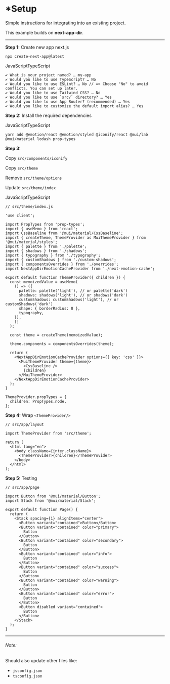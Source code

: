 *Setup
=====

Simple instructions for integrating into an existing project.

This example builds on **next-app-dir**.

* * *

**Step 1:** Create new app next.js

    npx create-next-app@latest

  

JavaScriptTypeScript

    ✔ What is your project named? … my-app
    ✔ Would you like to use TypeScript? … No
    ✔ Would you like to use ESLint? … No // => Choose "No" to avoid conflicts. You can set up later.
    ✔ Would you like to use Tailwind CSS? … No
    ✔ Would you like to use `src/` directory? … Yes
    ✔ Would you like to use App Router? (recommended) … Yes
    ✔ Would you like to customize the default import alias? … Yes

**Step 2:** Install the required dependencies

JavaScriptTypeScript

    yarn add @emotion/react @emotion/styled @iconify/react @mui/lab @mui/material lodash prop-types

**Step 3:**

Copy `src/components/iconify`

Copy `src/theme`

Remove `src/theme/options`

Update `src/theme/index`

JavaScriptTypeScript

    // src/theme/index.js
     
    'use client';
     
    import PropTypes from 'prop-types';
    import { useMemo } from 'react';
    import CssBaseline from '@mui/material/CssBaseline';
    import { createTheme, ThemeProvider as MuiThemeProvider } from '@mui/material/styles';
    import { palette } from './palette';
    import { shadows } from './shadows';
    import { typography } from './typography';
    import { customShadows } from './custom-shadows';
    import { componentsOverrides } from './overrides';
    import NextAppDirEmotionCacheProvider from './next-emotion-cache';
     
    export default function ThemeProvider({ children }) {
      const memoizedValue = useMemo(
        () => ({
          palette: palette('light'), // or palette('dark')
          shadows: shadows('light'), // or shadows('dark')
          customShadows: customShadows('light'), // or customShadows('dark')
          shape: { borderRadius: 8 },
          typography,
        }),
        []
      );
     
      const theme = createTheme(memoizedValue);
     
      theme.components = componentsOverrides(theme);
     
      return (
        <NextAppDirEmotionCacheProvider options={{ key: 'css' }}>
          <MuiThemeProvider theme={theme}>
            <CssBaseline />
            {children}
          </MuiThemeProvider>
        </NextAppDirEmotionCacheProvider>
      );
    }
     
    ThemeProvider.propTypes = {
      children: PropTypes.node,
    };

**Step 4:** Wrap `<ThemeProvider/>`

    // src/app/layout
     
    import ThemeProvider from 'src/theme';
     
    return (
      <html lang="en">
        <body className={inter.className}>
          <ThemeProvider>{children}</ThemeProvider>
        </body>
      </html>
    );

**Step 5:** Testing

    // src/app/page
     
    import Button from '@mui/material/Button';
    import Stack from '@mui/material/Stack';
     
    export default function Page() {
      return (
        <Stack spacing={1} alignItems="center">
          <Button variant="contained">Button</Button>
          <Button variant="contained" color="primary">
            Button
          </Button>
          <Button variant="contained" color="secondary">
            Button
          </Button>
          <Button variant="contained" color="info">
            Button
          </Button>
          <Button variant="contained" color="success">
            Button
          </Button>
          <Button variant="contained" color="warning">
            Button
          </Button>
          <Button variant="contained" color="error">
            Button
          </Button>
          <Button disabled variant="contained">
            Button
          </Button>
        </Stack>
      );
    }

* * *

###### [](#note)Note:

Should also update other files like:

*   `jsconfig.json`
*   `tsconfig.json`


